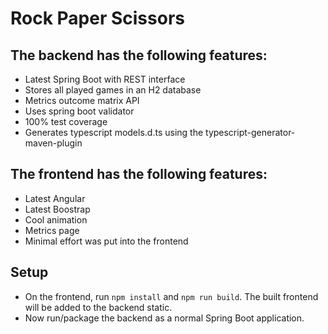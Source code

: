 # Rock Paper Scissors
## The backend has the following features:
* Latest Spring Boot with REST interface
* Stores all played games in an H2 database
* Metrics outcome matrix API
* Uses spring boot validator
* 100% test coverage
* Generates typescript models.d.ts using the typescript-generator-maven-plugin

## The frontend has the following features:
* Latest Angular
* Latest Boostrap
* Cool animation
* Metrics page
* Minimal effort was put into the frontend

## Setup
* On the frontend, run `npm install` and `npm run build`. The built frontend will be added to the backend static.
* Now run/package the backend as a normal Spring Boot application.